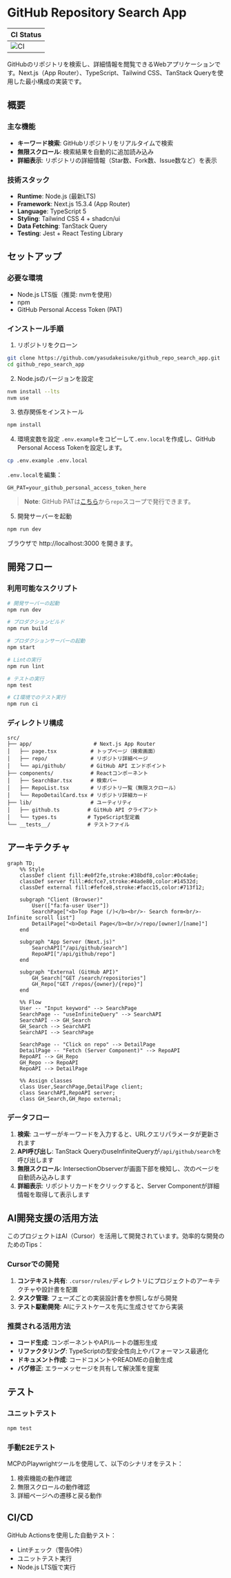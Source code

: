 # GitHub Repository Search App

| CI Status                                                                                         |
| :------------------------------------------------------------------------------------------------ |
| ![CI](https://github.com/yasudakeisuke/github_repo_search_app/actions/workflows/ci.yml/badge.svg) |

GitHubのリポジトリを検索し、詳細情報を閲覧できるWebアプリケーションです。Next.js（App Router）、TypeScript、Tailwind CSS、TanStack Queryを使用した最小構成の実装です。

## 概要

### 主な機能

- **キーワード検索**: GitHubリポジトリをリアルタイムで検索
- **無限スクロール**: 検索結果を自動的に追加読み込み
- **詳細表示**: リポジトリの詳細情報（Star数、Fork数、Issue数など）を表示

### 技術スタック

- **Runtime**: Node.js (最新LTS)
- **Framework**: Next.js 15.3.4 (App Router)
- **Language**: TypeScript 5
- **Styling**: Tailwind CSS 4 + shadcn/ui
- **Data Fetching**: TanStack Query
- **Testing**: Jest + React Testing Library

## セットアップ

### 必要な環境

- Node.js LTS版（推奨: nvmを使用）
- npm
- GitHub Personal Access Token (PAT)

### インストール手順

1. リポジトリをクローン

```bash
git clone https://github.com/yasudakeisuke/github_repo_search_app.git
cd github_repo_search_app
```

2. Node.jsのバージョンを設定

```bash
nvm install --lts
nvm use
```

3. 依存関係をインストール

```bash
npm install
```

4. 環境変数を設定
   `.env.example`をコピーして`.env.local`を作成し、GitHub Personal Access Tokenを設定します。

```bash
cp .env.example .env.local
```

`.env.local`を編集：

```
GH_PAT=your_github_personal_access_token_here
```

> **Note**: GitHub PATは[こちら](https://github.com/settings/tokens)から`repo`スコープで発行できます。

5. 開発サーバーを起動

```bash
npm run dev
```

ブラウザで http://localhost:3000 を開きます。

## 開発フロー

### 利用可能なスクリプト

```bash
# 開発サーバーの起動
npm run dev

# プロダクションビルド
npm run build

# プロダクションサーバーの起動
npm start

# Lintの実行
npm run lint

# テストの実行
npm test

# CI環境でのテスト実行
npm run ci
```

### ディレクトリ構成

```
src/
├── app/                    # Next.js App Router
│   ├── page.tsx           # トップページ（検索画面）
│   ├── repo/              # リポジトリ詳細ページ
│   └── api/github/        # GitHub API エンドポイント
├── components/            # Reactコンポーネント
│   ├── SearchBar.tsx      # 検索バー
│   ├── RepoList.tsx       # リポジトリ一覧（無限スクロール）
│   └── RepoDetailCard.tsx # リポジトリ詳細カード
├── lib/                   # ユーティリティ
│   ├── github.ts         # GitHub API クライアント
│   └── types.ts          # TypeScript型定義
└── __tests__/            # テストファイル
```

## アーキテクチャ

```mermaid
graph TD;
    %% Style
    classDef client fill:#e0f2fe,stroke:#38bdf8,color:#0c4a6e;
    classDef server fill:#dcfce7,stroke:#4ade80,color:#14532d;
    classDef external fill:#fefce8,stroke:#facc15,color:#713f12;

    subgraph "Client (Browser)"
        User(["fa:fa-user User"])
        SearchPage["<b>Top Page (/)</b><br/>- Search form<br/>- Infinite scroll list"]
        DetailPage["<b>Detail Page</b><br/>/repo/[owner]/[name]"]
    end

    subgraph "App Server (Next.js)"
        SearchAPI["/api/github/search"]
        RepoAPI["/api/github/repo"]
    end

    subgraph "External (GitHub API)"
        GH_Search["GET /search/repositories"]
        GH_Repo["GET /repos/{owner}/{repo}"]
    end

    %% Flow
    User -- "Input keyword" --> SearchPage
    SearchPage -- "useInfiniteQuery" --> SearchAPI
    SearchAPI --> GH_Search
    GH_Search --> SearchAPI
    SearchAPI --> SearchPage

    SearchPage -- "Click on repo" --> DetailPage
    DetailPage -- "Fetch (Server Component)" --> RepoAPI
    RepoAPI --> GH_Repo
    GH_Repo --> RepoAPI
    RepoAPI --> DetailPage

    %% Assign classes
    class User,SearchPage,DetailPage client;
    class SearchAPI,RepoAPI server;
    class GH_Search,GH_Repo external;
```

### データフロー

1. **検索**: ユーザーがキーワードを入力すると、URLクエリパラメータが更新されます
2. **API呼び出し**: TanStack QueryのuseInfiniteQueryが`/api/github/search`を呼び出します
3. **無限スクロール**: IntersectionObserverが画面下部を検知し、次のページを自動読み込みします
4. **詳細表示**: リポジトリカードをクリックすると、Server Componentが詳細情報を取得して表示します

## AI開発支援の活用方法

このプロジェクトはAI（Cursor）を活用して開発されています。効率的な開発のためのTips：

### Cursorでの開発

1. **コンテキスト共有**: `.cursor/rules/`ディレクトリにプロジェクトのアーキテクチャや設計書を配置
2. **タスク管理**: フェーズごとの実装設計書を参照しながら開発
3. **テスト駆動開発**: AIにテストケースを先に生成させてから実装

### 推奨される活用方法

- **コード生成**: コンポーネントやAPIルートの雛形生成
- **リファクタリング**: TypeScriptの型安全性向上やパフォーマンス最適化
- **ドキュメント作成**: コードコメントやREADMEの自動生成
- **バグ修正**: エラーメッセージを共有して解決策を提案

## テスト

### ユニットテスト

```bash
npm test
```

### 手動E2Eテスト

MCPのPlaywrightツールを使用して、以下のシナリオをテスト：

1. 検索機能の動作確認
2. 無限スクロールの動作確認
3. 詳細ページへの遷移と戻る動作

## CI/CD

GitHub Actionsを使用した自動テスト：

- Lintチェック（警告0件）
- ユニットテスト実行
- Node.js LTS版で実行
